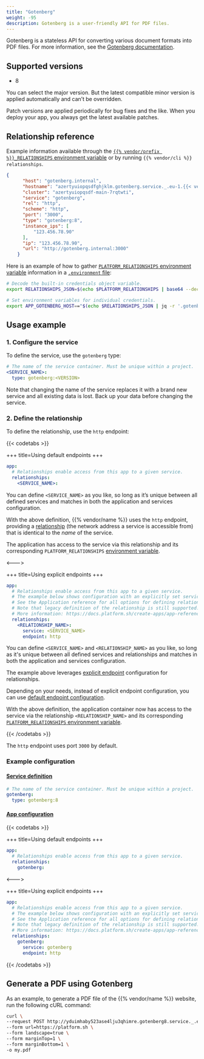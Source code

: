 ```yaml
---
title: "Gotenberg"
weight: -95
description: Gotenberg is a user-friendly API for PDF files.
---
```


Gotenberg is a stateless API for converting various document formats into PDF files.
For more information, see the [Gotenberg documentation](https://gotenberg.dev/docs/getting-started/introduction).

## Supported versions

- 8

You can select the major version. But the latest compatible minor version is applied automatically and can’t be overridden.

Patch versions are applied periodically for bug fixes and the like.
When you deploy your app, you always get the latest available patches.

## Relationship reference

Example information available through the [`{{% vendor/prefix %}}_RELATIONSHIPS` environment variable](/development/variables/use-variables.md#use-provided-variables)
or by running `{{% vendor/cli %}} relationships`.

```json
{
      "host": "gotenberg.internal",
      "hostname": "azertyuiopqsdfghjklm.gotenberg.service._.eu-1.{{< vendor/urlraw "hostname" >}}",
      "cluster": "azertyuiopqsdf-main-7rqtwti",
      "service": "gotenberg",
      "rel": "http",
      "scheme": "http",
      "port": "3000",
      "type": "gotenberg:8",
      "instance_ips": [
          "123.456.78.90"
      ],
      "ip": "123.456.78.90",
      "url": "http://gotenberg.internal:3000"
    }
```

Here is an example of how to gather [`PLATFORM_RELATIONSHIPS` environment variable](/development/variables/use-variables.md#use-provided-variables) information
in a [`.environment` file](/development/variables/set-variables.md#use-env-files):

```bash {location=".environment"}
# Decode the built-in credentials object variable.
export RELATIONSHIPS_JSON=$(echo $PLATFORM_RELATIONSHIPS | base64 --decode)

# Set environment variables for individual credentials.
export APP_GOTENBERG_HOST=="$(echo $RELATIONSHIPS_JSON | jq -r '.gotenberg[0].host')"
```

## Usage example

### 1. Configure the service

To define the service, use the `gotenberg` type:

```yaml {configFile="services"}
# The name of the service container. Must be unique within a project.
<SERVICE_NAME>:
  type: gotenberg:<VERSION>
```

Note that changing the name of the service replaces it with a brand new service and all existing data is lost. Back up your data before changing the service.

### 2. Define the relationship

To define the relationship, use the ``http`` endpoint:

{{< codetabs >}}

+++
title=Using default endpoints
+++

```yaml {configFile="apps"}
app:
  # Relationships enable access from this app to a given service.
  relationships:
    <SERVICE_NAME>:
```

You can define ``<SERVICE_NAME>`` as you like, so long as it’s unique between all defined services and matches in both the application and services configuration.

With the above definition, {{% vendor/name %}} uses the `http` endpoint,
providing a [relationship](/create-apps/app-reference/single-runtime-image#relationships) (the network address a service is accessible from) that is identical to the _name_ of the service.

The application has access to the service via this relationship and its corresponding `PLATFORM_RELATIONSHIPS` [environment variable](/development/variables/use-variables.md#use-provided-variables).

<--->

+++
title=Using explicit endpoints
+++

```yaml {configFile="apps"}
app:
  # Relationships enable access from this app to a given service.
  # The example below shows configuration with an explicitly set service name and endpoint.
  # See the Application reference for all options for defining relationships and endpoints.
  # Note that legacy definition of the relationship is still supported.
  # More information: https://docs.platform.sh/create-apps/app-reference/single-runtime-image.html#relationships
  relationships:
    <RELATIONSHIP_NAME>:
      service: <SERVICE_NAME>
      endpoint: http
```

You can define ``<SERVICE_NAME>`` and ``<RELATIONSHIP_NAME>`` as you like, so long as it's unique between all defined services and relationships
and matches in both the application and services configuration.

The example above leverages [explicit endpoint](/create-apps/app-reference/single-runtime-image#relationships) configuration for relationships.

Depending on your needs, instead of explicit endpoint configuration,
you can use [default endpoint configuration](/create-apps/app-reference/single-runtime-image#relationships).

With the above definition, the application container now has access to the service via the relationship `<RELATIONSHIP_NAME>` and its corresponding [`PLATFORM_RELATIONSHIPS` environment variable](/development/variables/use-variables.md#use-provided-variables).

{{< /codetabs >}}

The `http` endpoint uses port `3000` by default.

### Example configuration

#### [Service definition](/add-services/_index.md)

```yaml {configFile="services"}
# The name of the service container. Must be unique within a project.
gotenberg:
  type: gotenberg:8
```

#### [App configuration](/create-apps/_index.md)

{{< codetabs >}}

+++
title=Using default endpoints
+++

```yaml {configFile="apps"}
app:
  # Relationships enable access from this app to a given service.
  relationships:
    gotenberg:
```

<--->

+++
title=Using explicit endpoints
+++

```yaml {configFile="apps"}
app:
  # Relationships enable access from this app to a given service.
  # The example below shows configuration with an explicitly set service name and endpoint.
  # See the Application reference for all options for defining relationships and endpoints.
  # Note that legacy definition of the relationship is still supported.
  # More information: https://docs.platform.sh/create-apps/app-reference/single-runtime-image.html#relationships
  relationships:
    gotenberg:
      service: gotenberg
      endpoint: http
```

{{< /codetabs >}}

## Generate a PDF using Gotenberg

As an example, to generate a PDF file of the {{% vendor/name %}} website, run the following cURL command:

```bash {location="Terminal"}
curl \
--request POST http://yduimhaby523ase4lju3qhimre.gotenberg8.service._.eu-3.{{< vendor/urlraw "hostname" >}}/forms/chromium/convert/url \
--form url=https://platform.sh \
--form landscape=true \
--form marginTop=1 \
--form marginBottom=1 \
-o my.pdf
```
